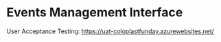 # Events Management Interface

User Acceptance Testing: https://uat-coloplastfunday.azurewebsites.net/
